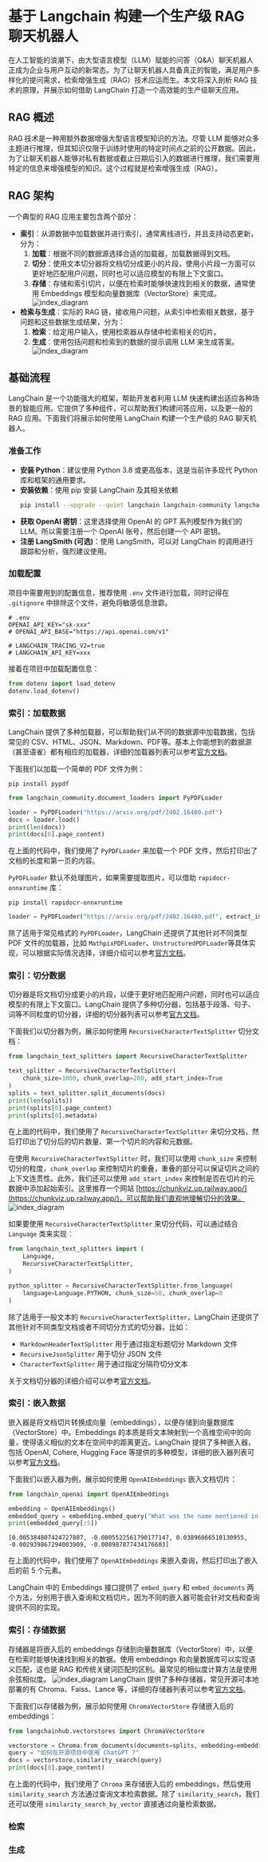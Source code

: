 # 基于 Langchain 构建一个生产级 RAG 聊天机器人
在人工智能的浪潮下，由大型语言模型（LLM）赋能的问答（Q&A）聊天机器人正成为企业与用户互动的新常态。为了让聊天机器人具备真正的智能，满足用户多样化的提问需求，检索增强生成（RAG）技术应运而生。本文将深入剖析 RAG 技术的原理，并展示如何借助 LangChain 打造一个高效能的生产级聊天应用。
## RAG 概述
RAG 技术是一种用额外数据增强大型语言模型知识的方法。尽管 LLM 能够对众多主题进行推理，但其知识仅限于训练时使用的特定时间点之前的公开数据。因此，为了让聊天机器人能够对私有数据或截止日期后引入的数据进行推理，我们需要用特定的信息来增强模型的知识。这个过程就是检索增强生成（RAG）。
## RAG 架构
一个典型的 RAG 应用主要包含两个部分：
- **索引**：从源数据中加载数据并进行索引，通常离线进行，并且支持动态更新，分为：
  1. **加载**：根据不同的数据源选择合适的加载器，加载数据得到文档。
  2. **切分**：使用文本切分器将文档切分成更小的片段，使用小片段一方面可以更好地匹配用户问题，同时也可以适应模型的有限上下文窗口。
  3. **存储**：存储和索引切片，以便在检索时能够快速找到相关的数据，通常使用 Embeddings 模型和向量数据库（VectorStore）来完成。
![index_diagram](../static/img/rag_indexing.png)
- **检索与生成**：实际的 RAG 链，接收用户问题，从索引中检索相关数据，基于问题和这些数据生成结果，分为：
  1. **检索**：给定用户输入，使用检索器从存储中检索相关的切片。
  2. **生成**：使用包括问题和检索到的数据的提示调用 LLM 来生成答案。
![index_diagram](../static/img/rag_retrieval_generation.png)
## 基础流程
LangChain 是一个功能强大的框架，帮助开发者利用 LLM 快速构建出适应各种场景的智能应用。它提供了多种组件，可以帮助我们构建问答应用，以及更一般的 RAG 应用。下面我们将展示如何使用 LangChain 构建一个生产级的 RAG 聊天机器人。
### 准备工作
- **安装 Python**：建议使用 Python 3.8 或更高版本，这是当前许多现代 Python 库和框架的通用要求。
- **安装依赖**：使用 pip 安装 LangChain 及其相关依赖
  ```bash
  pip install --upgrade --quiet langchain langchain-community langchainhub langchain-openai
  ```
- **获取 OpenAI 密钥**：这里选择使用 OpenAI 的 GPT 系列模型作为我们的 LLM。所以需要注册一个 OpenAI 账号，然后创建一个 API 密钥。
- **注册 LangSmith (可选)**：使用 LangSmith，可以对 LangChain 的调用进行跟踪和分析，强烈建议使用。
### 加载配置
项目中需要用到的配置信息，推荐使用 `.env` 文件进行加载，同时记得在 `.gitignore` 中排除这个文件，避免将敏感信息泄霩。
```
# .env
OPENAI_API_KEY="sk-xxx"
# OPENAI_API_BASE="https://api.openai.com/v1"

# LANGCHAIN_TRACING_V2=true
# LANGCHAIN_API_KEY=xxx
```
接着在项目中加载配置信息：
```python
from dotenv import load_dotenv
dotenv.load_dotenv()
```
### 索引：加载数据
LangChain 提供了多种加载器，可以帮助我们从不同的数据源中加载数据，包括常见的 CSV、HTML、JSON、Markdown、PDF等。基本上你能想到的数据源（甚至语雀）都有相应的加载器，详细的加载器列表可以参考[官方文档](https://python.langchain.com/docs/integrations/document_loaders)。

下面我们以加载一个简单的 PDF 文件为例：
```shell
pip install pypdf
```
```python
from langchain_community.document_loaders import PyPDFLoader

loader = PyPDFLoader("https://arxiv.org/pdf/2402.16480.pdf")
docs = loader.load()
print(len(docs))
print(docs[0].page_content)
```
在上面的代码中，我们使用了 `PyPDFLoader` 来加载一个 PDF 文件，然后打印出了文档的长度和第一页的内容。

`PyPDFLoader` 默认不处理图片，如果需要提取图片，可以借助 `rapidocr-onnxruntime` 库：
```shell
pip install rapidocr-onnxruntime
```
```python
loader = PyPDFLoader("https://arxiv.org/pdf/2402.16480.pdf", extract_images=True)
```

除了适用于常见格式的 `PyPDFLoader`，LangChain 还提供了其他针对不同类型 PDF 文件的加载器，比如 `MathpixPDFLoader`、`UnstructuredPDFLoader`等具体实现，可以根据实际情况选择，详细介绍可以参考[官方文档](https://python.langchain.com/docs/modules/data_connection/document_loaders/pdf)。

### 索引：切分数据
切分器是将文档切分成更小的片段，以便于更好地匹配用户问题，同时也可以适应模型的有限上下文窗口。LangChain 提供了多种切分器，包括基于段落、句子、词等不同粒度的切分器，详细的切分器列表可以参考[官方文档](https://python.langchain.com/docs/modules/data_connection/document_transformers/)。

下面我们以切分器为例，展示如何使用 `RecursiveCharacterTextSplitter` 切分文档：
```python
from langchain_text_splitters import RecursiveCharacterTextSplitter

text_splitter = RecursiveCharacterTextSplitter(
    chunk_size=1000, chunk_overlap=200, add_start_index=True
)
splits = text_splitter.split_documents(docs)
print(len(splits))
print(splits[0].page_content)
print(splits[0].metadata)
```
在上面的代码中，我们使用了 `RecursiveCharacterTextSplitter` 来切分文档，然后打印出了切分后的切片数量、第一个切片的内容和元数据。

在使用 `RecursiveCharacterTextSplitter` 时，我们可以使用 `chunk_size` 来控制切分的粒度，`chunk_overlap` 来控制切片的重叠，重叠的部分可以保证切片之间的上下文连贯性。此外，我们还可以使用 `add_start_index` 来控制是否在切片的元数据中添加起始索引。这里推荐一个网站 [https://chunkviz.up.railway.app/](https://chunkviz.up.railway.app/)，可以帮助我们直观地理解切分的效果。
![index_diagram](../static/img/chunkviz.png)

如果要使用 `RecursiveCharacterTextSplitter` 来切分代码，可以通过结合 `Language` 类来实现：
```python
from langchain_text_splitters import (
    Language,
    RecursiveCharacterTextSplitter,
)

python_splitter = RecursiveCharacterTextSplitter.from_language(
    language=Language.PYTHON, chunk_size=50, chunk_overlap=0
)
```

除了适用于一般文本的 `RecursiveCharacterTextSplitter`，LangChain 还提供了其他针对不同类型文档或者不同切分方式的切分器，比如：
- `MarkdownHeaderTextSplitter` 用于通过指定标题切分 Markdown 文件
- `RecursiveJsonSplitter` 用于切分 JSON 文件
- `CharacterTextSplitter` 用于通过指定分隔符切分文本

关于文档切分器的详细介绍可以参考[官方文档](https://python.langchain.com/docs/modules/data_connection/document_transformers/text_splitter)。
### 索引：嵌入数据
嵌入器是将文档切片转换成向量（embeddings），以便存储到向量数据库（VectorStore）中。Embeddings 的本质是将文本映射到一个高维空间中的向量，使得语义相似的文本在空间中的距离更近。LangChain 提供了多种嵌入器，包括 OpenAI, Cohere, Hugging Face 等提供的多种模型，详细的嵌入器列表可以参考[官方文档](https://python.langchain.com/docs/integrations/text_embedding/)。

下面我们以嵌入器为例，展示如何使用 `OpenAIEmbeddings` 嵌入文档切片：
```python
from langchain_openai import OpenAIEmbeddings

embedding = OpenAIEmbeddings()
embedded_query = embedding.embed_query("What was the name mentioned in the conversation?")
print(embedded_query[:5])
```
```
[0.005384807424727807, -0.0005522561790177147, 0.03896066510130955, -0.002939867294003909, -0.008987877434176603]
```
在上面的代码中，我们使用了 `OpenAIEmbeddings` 来嵌入查询，然后打印出了嵌入后的前 5 个元素。

LangChain 中的 Embeddings 接口提供了 `embed_query` 和 `embed_documents` 两个方法，分别用于嵌入查询和文档切片。因为不同的嵌入器可能会针对文档和查询提供不同的实现。
### 索引：存储数据
存储器是将嵌入后的 embeddings 存储到向量数据库（VectorStore）中，以便在检索时能够快速找到相关的数据。使用 embeddings 和向量数据库可以实现语义匹配，这也是 RAG 和传统关键词匹配的区别。最常见的相似度计算方法是使用余弦相似度。
![index_diagram](../static/img/vector_stores.jpeg)
LangChain 提供了多种存储器，常见开源可本地部署的有 Chroma、Faiss、Lance 等，详细的存储器列表可以参考[官方文档](https://python.langchain.com/docs/integrations/vectorstores/)。

下面我们以存储器为例，展示如何使用 `ChromaVectorStore` 存储嵌入后的 embeddings：
```python
from langchainhub.vectorstores import ChromaVectorStore

vectorstore = Chroma.from_documents(documents=splits, embedding=embedding)
query = "如何在开源项目中使用 ChatGPT ?"
docs = vectorstore.similarity_search(query)
print(docs[0].page_content)
```
在上面的代码中，我们使用了 `Chroma` 来存储嵌入后的 embeddings，然后使用 `similarity_search` 方法通过查询文本检索数据。除了 `similarity_search`，我们还可以使用 `similarity_search_by_vector` 直接通过向量检索数据。
### 检索
### 生成
